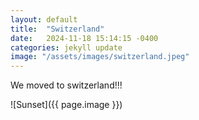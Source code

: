 ```yaml
---
layout: default
title:  "Switzerland"
date:   2024-11-18 15:14:15 -0400
categories: jekyll update
image: "/assets/images/switzerland.jpeg"
---
```

We moved to switzerland!!!

![Sunset]({{ page.image }})

